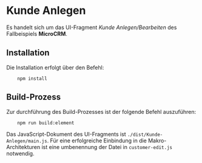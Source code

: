# Kunde Anlegen

Es handelt sich um das UI-Fragment *Kunde Anlegen/Bearbeiten* des Fallbeispiels **MicroCRM**.

## Installation

Die Installation erfolgt über den Befehl: 

```
	npm install
```

## Build-Prozess

Zur durchführung des Build-Prozesses ist der folgende Befehl auszuführen:

```
	npm run build:element
```

Das JavaScript-Dokument des UI-Fragments ist ``./dist/Kunde-Anlegen/main.js``. Für eine erfolgreiche Einbindung in die Makro-Architekturen ist eine umbenennung der Datei in ``customer-edit.js`` notwendig.

